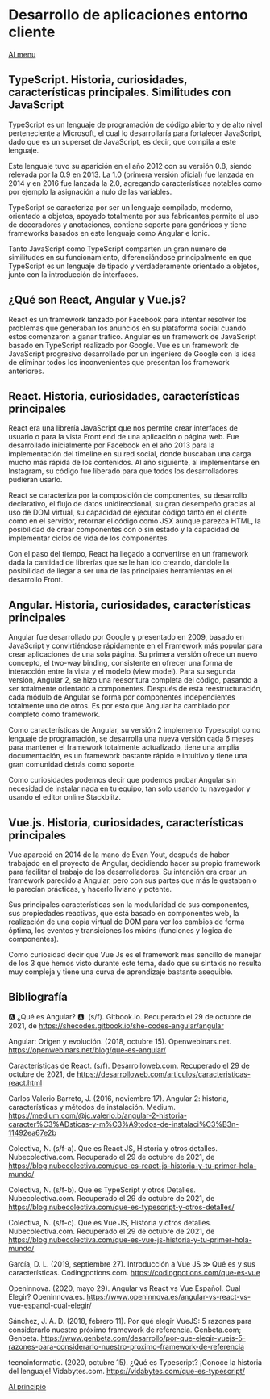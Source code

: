 # Desarrollo de aplicaciones entorno cliente

[Al menu](https://github.com/antmug/DWEC)

## TypeScript. Historia, curiosidades, características principales. Similitudes con JavaScript

TypeScript es un lenguaje de programación de código abierto y de alto nivel perteneciente a Microsoft, el cual lo desarrollaría para fortalecer JavaScript, dado que es un superset de JavaScript, es decir, que compila a este lenguaje.

Este lenguaje tuvo su aparición en el año 2012 con su versión 0.8, siendo relevada por la 0.9 en 2013. La 1.0 (primera versión oficial) fue lanzada en 2014 y en 2016 fue lanzada la 2.0, agregando características notables como por ejemplo la asignación a nulo de las variables.

TypeScript se caracteriza por ser un lenguaje compilado, moderno, orientado a objetos, apoyado totalmente por sus fabricantes,permite el uso de decoradores y anotaciones, contiene soporte para genéricos y tiene frameworks basados en este lenguaje como Angular e Ionic.

Tanto JavaScript como TypeScript comparten un gran número de similitudes en su funcionamiento, diferenciándose principalmente en que TypeScript es un lenguaje de tipado y verdaderamente orientado a objetos, junto con la introducción de interfaces.

## ¿Qué son React, Angular y Vue.js?

React es un framework lanzado por Facebook para intentar resolver los problemas que generaban los anuncios en su plataforma social cuando estos comenzaron a ganar tráfico. Angular es un framework de JavaScript basado en TypeScript realizado por Google. Vue es un framework de JavaScript progresivo desarrollado por un ingeniero de Google con la idea de eliminar todos los inconvenientes que presentan los framework anteriores.

## React. Historia, curiosidades, características principales

React era una librería JavaScript que nos permite crear interfaces de usuario o para la vista Front end de una aplicación o página web. Fue desarrollado inicialmente por Facebook en el año 2013 para la implementación del timeline en su red social, donde buscaban una carga mucho más rápida de los contenidos. Al año siguiente, al implementarse en Instagram, su código fue liberado para que todos los desarrolladores pudieran usarlo.

React se caracteriza por la composición de componentes, su desarrollo declarativo, el flujo de datos unidireccional, su gran desempeño gracias al uso de DOM virtual, su capacidad de ejecutar código tanto en el cliente como en el servidor, retornar el código como JSX aunque parezca HTML, la posibilidad de crear componentes con o sin estado y la capacidad de implementar ciclos de vida de los componentes.

Con el paso del tiempo, React ha llegado a convertirse en un framework dada la cantidad de librerías que se le han ido creando, dándole la posibilidad de llegar a ser una de las principales herramientas en el desarrollo Front.

## Angular. Historia, curiosidades, características principales

Angular fue desarrollado por Google y presentado en 2009, basado en JavaScript y convirtiéndose rápidamente en el Framework más popular para crear aplicaciones de una sola página. Su primera versión ofrece un nuevo concepto, el two-way binding, consistente en ofrecer una forma de interacción entre la vista y el modelo (view model). Para su segunda versión, Angular 2, se hizo una reescritura completa del código, pasando a ser totalmente orientado a componentes. Después de esta reestructuración, cada módulo de Angular se forma por componentes independientes totalmente uno de otros. Es por esto que Angular ha cambiado por completo como framework.

Como características de Angular, su versión 2 implemento Typescript como lenguaje de programación, se desarrolla una nueva versión cada 6 meses para mantener el framework totalmente actualizado, tiene una amplia documentación, es un framework bastante rápido e intuitivo y tiene una gran comunidad detrás como soporte.

Como curiosidades podemos decir que podemos probar Angular sin necesidad de instalar nada en tu equipo, tan solo usando tu navegador y usando el editor online Stackblitz.

## Vue.js. Historia, curiosidades, características principales

Vue apareció en 2014 de la mano de Evan Yout, después de haber trabajado en el proyecto de Angular, decidiendo hacer su propio framework para facilitar el trabajo de los desarrolladores. Su intención era crear un framework parecido a Angular, pero con sus partes que más le gustaban o le parecían prácticas, y hacerlo liviano y potente.

Sus principales características son la modularidad de sus componentes, sus propiedades reactivas, que está basado en componentes web, la realización de una copia virtual de DOM para ver los cambios de forma óptima, los eventos y transiciones los mixins (funciones y lógica de componentes).

Como curiosidad decir que Vue Js es el framework más sencillo de manejar de los 3 que hemos visto durante este tema, dado que su sintaxis no resulta muy compleja y tiene una curva de aprendizaje bastante asequible.

## Bibliografía

🅰️ ¿Qué es Angular? 🅰️. (s/f). Gitbook.io. Recuperado el 29 de octubre de 2021, de https://shecodes.gitbook.io/she-codes-angular/angular

Angular: Origen y evolución. (2018, octubre 15). Openwebinars.net. https://openwebinars.net/blog/que-es-angular/

Características de React. (s/f). Desarrolloweb.com. Recuperado el 29 de octubre de 2021, de https://desarrolloweb.com/articulos/caracteristicas-react.html

Carlos Valerio Barreto, J. (2016, noviembre 17). Angular 2: historia, características y métodos de instalación. Medium. https://medium.com/@jc.valerio.b/angular-2-historia-caracter%C3%ADsticas-y-m%C3%A9todos-de-instalaci%C3%B3n-11492ea67e2b

Colectiva, N. (s/f-a). Que es React JS, Historia y otros detalles. Nubecolectiva.com. Recuperado el 29 de octubre de 2021, de https://blog.nubecolectiva.com/que-es-react-js-historia-y-tu-primer-hola-mundo/

Colectiva, N. (s/f-b). Que es TypeScript y otros Detalles. Nubecolectiva.com. Recuperado el 29 de octubre de 2021, de https://blog.nubecolectiva.com/que-es-typescript-y-otros-detalles/

Colectiva, N. (s/f-c). Que es Vue JS, Historia y otros detalles. Nubecolectiva.com. Recuperado el 29 de octubre de 2021, de https://blog.nubecolectiva.com/que-es-vue-js-historia-y-tu-primer-hola-mundo/

García, D. L. (2019, septiembre 27). Introducción a Vue JS ≫ Qué es y sus características. Codingpotions.com. https://codingpotions.com/que-es-vue

Openinnova. (2020, mayo 29). Angular vs React vs Vue Español. Cual Elegir? Openinnova.es. https://www.openinnova.es/angular-vs-react-vs-vue-espanol-cual-elegir/

Sánchez, J. A. D. (2018, febrero 11). Por qué elegir VueJS: 5 razones para considerarlo nuestro próximo framework de referencia. Genbeta.com; Genbeta. https://www.genbeta.com/desarrollo/por-que-elegir-vuejs-5-razones-para-considerarlo-nuestro-proximo-framework-de-referencia

tecnoinformatic. (2020, octubre 15). ¿Qué es Typescript? ¡Conoce la historia del lenguaje! Vidabytes.com. https://vidabytes.com/que-es-typescript/

[Al principio](#)
